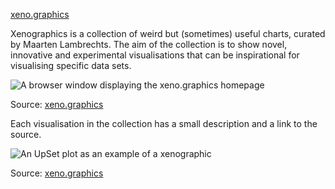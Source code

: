 [xeno.graphics](https://xeno.graphics/)

Xenographics is a collection of weird but (sometimes) useful charts, curated by Maarten Lambrechts. The aim of the collection is to show novel, innovative and experimental visualisations that can be inspirational for visualising specific data sets.

![A browser window displaying the xeno.graphics homepage](Data%20visualisation%20galleries%2054f97b3d69b04dbe86cbf50ba86ab8c5/xenographics.png)

Source: [xeno.graphics](https://xeno.graphics)

Each visualisation in the collection has a small description and a link to the source.

![An UpSet plot as an example of a xenographic](Data%20visualisation%20galleries%2054f97b3d69b04dbe86cbf50ba86ab8c5/upset-plot-xenographics.png)

Source: [xeno.graphics](https://xeno.graphics/upset-plot/)